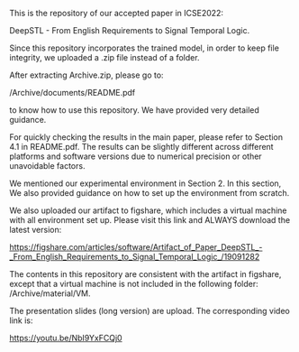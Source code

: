 This is the repository of our accepted paper in ICSE2022:

DeepSTL - From English Requirements to Signal Temporal Logic.

Since this repository incorporates the trained model, in order to keep file integrity, we uploaded a .zip file instead of a folder.

After extracting Archive.zip, please go to:

/Archive/documents/README.pdf

to know how to use this repository. We have provided very detailed guidance.

For quickly checking the results in the main paper, please refer to Section 4.1 in README.pdf. The results can be slightly different across different platforms and software versions due to numerical precision or other unavoidable factors.

We mentioned our experimental environment in Section 2. In this section, We also provided guidance on how to set up the environment from scratch.

We also uploaded our artifact to figshare, which includes a virtual machine with all environment set up. Please visit this link and ALWAYS download the latest version:

https://figshare.com/articles/software/Artifact_of_Paper_DeepSTL_-_From_English_Requirements_to_Signal_Temporal_Logic_/19091282

The contents in this repository are consistent with the artifact in figshare, except that a virtual machine is not included in the following folder: 
/Archive/material/VM. 

The presentation slides (long version) are upload. The corresponding video link is:

https://youtu.be/NbI9YxFCQj0
